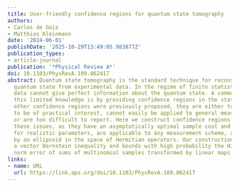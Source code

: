 ```yaml
---
title: User-friendly confidence regions for quantum state tomography
authors:
- Carlos de Gois
- Matthias Kleinmann
date: '2024-06-01'
publishDate: '2025-10-29T13:49:05.983877Z'
publication_types:
- article-journal
publication: '*Physical Review A*'
doi: 10.1103/PhysRevA.109.062417
abstract: Quantum state tomography is the standard technique for reconstructing a
  quantum state from experimental data. In the regime of finite statistics, experimental
  data cannot give perfect information about the quantum state. A common way to express
  this limited knowledge is by providing confidence regions in the state space. Though
  other confidence regions were previously proposed, they are either too wasteful
  to be of practical interest, cannot easily be applied to general measurement schemes,
  or are too difficult to report. Here we construct confidence regions that solve
  these issues, as they have an asymptotically optimal sample cost and good performance
  for realistic parameters, are applicable to any measurement scheme, and can be described
  by an ellipsoid in the space of Hermitian operators. Our construction relies on
  a vector Bernstein inequality and bounds with high probability the Hilbert–Schmidt
  norm error of sums of multinomial samples transformed by linear maps.
links:
- name: URL
  url: https://link.aps.org/doi/10.1103/PhysRevA.109.062417
---
```

